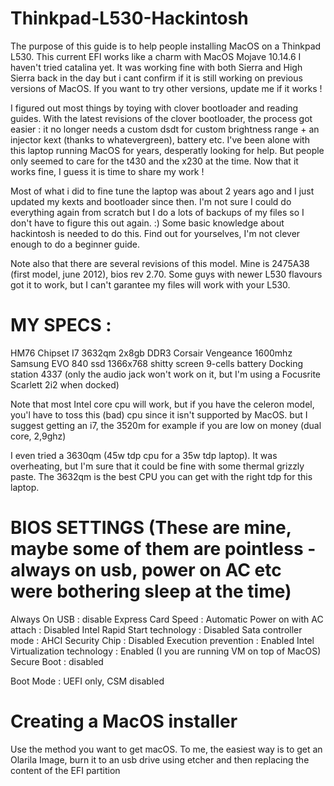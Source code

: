 # Thinkpad-L530-Hackintosh

The purpose of this guide is to help people installing MacOS on a Thinkpad L530.
This current EFI works like a charm with MacOS Mojave 10.14.6
I haven't tried catalina yet. It was working fine with both Sierra and High Sierra back in the day but i cant confirm if it is still working on previous versions of MacOS. If you want to try other versions, update me if it works ! 


I figured out most things by toying with clover bootloader and reading guides. With the latest revisions of the clover bootloader, the process got easier : it no longer needs a custom dsdt for custom brightness range + an injector kext (thanks to whatevergreen), battery etc. 
I've been alone with this laptop running MacOS for years, desperatly looking for help. But people only seemed to care for the t430 and the x230 at the time.
Now that it works fine, I guess it is time to share my work !


Most of what i did to fine tune the laptop was about 2 years ago and I just updated my kexts and bootloader since then. 
I'm not sure I could do everything again from scratch but I do a lots of backups of my files so I don't have to figure this out again. :)
Some basic knowledge about hackintosh is needed to do this. Find out for yourselves, I'm not clever enough to do a beginner guide.


Note also that there are several revisions of this model. Mine is 2475A38 (first model, june 2012), bios rev 2.70.
Some guys with newer L530 flavours got it to work, but I can't garantee my files will work with your L530.


# MY SPECS :
HM76 Chipset
I7 3632qm
2x8gb DDR3 Corsair Vengeance 1600mhz
Samsung EVO 840 ssd
1366x768 shitty screen
9-cells battery 
Docking station 4337 (only the audio jack won't work on it, but I'm using a Focusrite Scarlett 2i2 when docked)


Note that most Intel core cpu will work, but if you have the celeron model, you'l have to toss this (bad) cpu since it isn't supported by MacOS.
but I suggest getting an i7, the 3520m for example if you are low on money (dual core, 2,9ghz)

I even tried a 3630qm (45w tdp cpu for a 35w tdp laptop). It was overheating, but I'm sure that it could be fine with some thermal grizzly paste.
The 3632qm is the best CPU you can get with the right tdp for this laptop.


# BIOS SETTINGS (These are mine, maybe some of them are pointless - always on usb, power on AC etc were bothering sleep at the time)
Always On USB : disable
Express Card Speed : Automatic 
Power on with AC attach : Disabled
Intel Rapid Start technology : Disabled
Sata controller mode : AHCI
Security Chip : Disabled
Execution prevention : Enabled
Intel Virtualization technology : Enabled (I you are running VM on top of MacOS)
Secure Boot : disabled

Boot Mode : UEFI only, CSM disabled


# Creating a MacOS installer 
Use the method you want to get macOS. To me, the easiest way is to get an Olarila Image, burn it to an usb drive using etcher and then replacing the content of the EFI partition 




